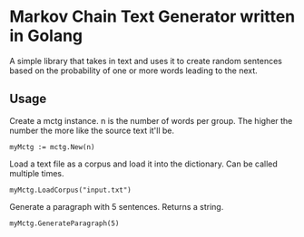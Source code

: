 # Markov Chain Text Generator written in Golang
A simple library that takes in text and uses it to create random sentences based on the probability of one or more words leading to the next.

## Usage
Create a mctg instance.  n is the number of words per group.  The higher the number the more like the source text it'll be.
```
myMctg := mctg.New(n)
```
 Load a text file as a corpus and load it into the dictionary.  Can be called multiple times.
```
myMctg.LoadCorpus("input.txt")
```
Generate a paragraph with 5 sentences. Returns a string.
```
myMctg.GenerateParagraph(5)
```
